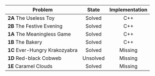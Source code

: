 | Problem        | State           | Implementation  |
| ------------- |:---------------:| :--------------:|
| **2A** The Useless Toy | Solved          | C++            |
| **2B** The Festive Evening | Solved          | C++            |
| **1A** The Meaningless Game | Solved          | C++            |
| **1B** The Bakery | Solved          | C++            |
| **1C** Ever-Hungry Krakozyabra | Solved          | Missing            |
| **1D** Red-black Cobweb | Unsolved          | Missing            |
| **1E** Caramel Clouds | Solved          | Missing            |
